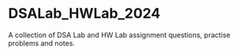 # DSALab_HWLab_2024
A collection of DSA Lab and HW Lab assignment questions, practise problems and notes.
